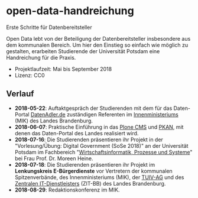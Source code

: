 # open-data-handreichung
Erste Schritte für Datenbereitsteller

Open Data lebt von der Beteiligung der Datenbereitsteller insbesondere aus dem kommunalen Bereich. Um hier den Einstieg so einfach wie möglich zu gestalten, erarbeiten Studierende der Universität Potsdam eine Handreichung für die Praxis.

* Projektlaufzeit: Mai bis September 2018
* Lizenz: CC0

## Verlauf
* **2018-05-22**: Auftaktgespräch der Studierenden mit dem für das Daten-Portal [DatenAdler.de](https://datenadler.de/) zuständigen Referenten im [Innenministeriums](https://mik.brandenburg.de/) (MIK) des Landes Brandenburg.
* **2018-06-07**: Praktische Einführung in das [Plone CMS](https://plone.org/) und [PKAN](https://github.com/BB-Open/pkan.dcatapde), mit denen das Daten-Portal des Landes realisiert wird.
* **2018-07-16**: Die Studierenden präsentieren ihr Projekt in der "Vorlesung/Übung: Digital Government (SoSe 2018)" an der Universität Potsdam im Fachbereich "[Wirtschaftsinformatik, Prozesse und Systeme](https://wi.uni-potsdam.de/hp.nsf?Open&ID=0FBA059F8F9246E8C125710F00396945&Key=58VFPF&Sel=58VFPF&Lang=de)" bei Frau Prof. Dr. Moreen Heine.
* **2018-07-18**: Die Studierenden präsentieren ihr Projekt im **Lenkungskreis E-Bürgerdienste** vor Vertretern der kommunalen Spitzenverbände, des Innenministeriums (MIK), der [TUIV-AG](https://www.tuivnet.de/) und des [Zentralen IT-Dienstleisters](https://zit-bb.brandenburg.de/) (ZIT-BB) des Landes Brandenburg.
* **2018-08-29**: Redaktionskonferenz im MIK.
